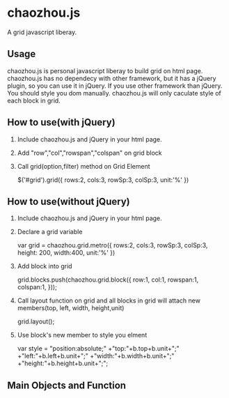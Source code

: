 chaozhou.js
===========
A grid javascript liberay.

Usage
-----------
chaozhou.js is personal javascript liberay to build grid on html page. chaozhou.js has no dependecy with other framework, but it has a jQuery plugin, so you can use it in jQuery. If you use other framework than jQuery. You should style you dom manually. chaozhou.js will only caculate style of each block in grid.

How to use(with jQuery)
-----------
1. Include chaozhou.js and jQuery in your html page.

	<script type="text/javascript" src="http://code.jquery.com/jquery-1.9.1.js"></script>
	<script type="text/javascript" src="chaozhou-min.js"></script>

2. Add "row","col","rowspan","colspan" on grid block

	<div id="grid">
			<div row="1" col="1" style="background-color:#AAA;"></div>
			<div row="2" col="1" colSpan="2" style="background-color:#AAA;"></div>
			<div row="1" col="3" rowSpan="2" style="background-color:#AAA;"></div>
	</div>

3. Call grid(option,filter) method on Grid Element

	$('#grid').grid({
			rows:2,
			cols:3,
			rowSp:3,
			colSp:3,
			unit:'%'
				})

How to use(without jQuery)
-----------
1. Include chaozhou.js and jQuery in your html page.

	<script type="text/javascript" src="chaozhou-min.js"></script>

2. Declare a grid variable

	var grid = chaozhou.grid.metro({
					rows:2,
					cols:3,
					rowSp:3,
					colSp:3,
					height: 200,
					width:400,
					unit:'%'
				})
			
3. Add block into grid

	grid.blocks.push(chaozhou.grid.block({
		row:1,
		col:1,
		rowspan:1,
		colspan:1,
	}));

4. Call layout function on grid and all blocks in grid will attach new members(top, left, width, height,unit)
	
	grid.layout();

5. Use block's new member to style you elment

	var style = "position:absolute;"
		+"top:"+b.top+b.unit+";"
		+"left:"+b.left+b.unit+";"
		+"width:"+b.width+b.unit+";"
		+"height:"+b.height+b.unit+";";
						
Main Objects and Function
-----------
